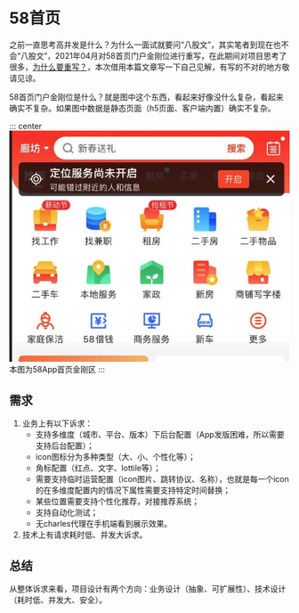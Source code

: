 # 58首页

之前一直思考高并发是什么？为什么一面试就要问“八股文”，其实笔者到现在也不会“八股文”，2021年04月对58首页门户金刚位进行重写，在此期间对项目思考了很多，[为什么要重写？](../README.md#个人经历)，本次借用本篇文章写一下自己见解，有写的不对的地方敬请见谅。

58首页门户金刚位是什么？就是图中这个东西，看起来好像没什么复杂，看起来确实不复杂。如果图中数据是静态页面（h5页面、客户端内置）确实不复杂。

::: center
![An image](./images/front.png)本图为58App首页金刚区
:::

## 需求

1. 业务上有以下诉求：
   * 支持多维度（城市、平台、版本）下后台配置（App发版困难，所以需要支持后台配置）；
   * icon图标分为多种类型（大、小、个性化等）；
   * 角标配置（红点、文字、lottile等）；
   * 需要支持临时运营配置（icon图片、跳转协议、名称），也就是每一个icon的在多维度配置内的情况下属性需要支持特定时间替换；
   * 某些位置需要支持个性化推荐，对接推荐系统；
   * 支持自动化测试；
   * 无charles代理在手机端看到展示效果。
2. 技术上有请求耗时低、并发大诉求。

## 总结

从整体诉求来看，项目设计有两个方向：业务设计（抽象、可扩展性）、技术设计（耗时低、并发大、安全）。

<!-- ## 单机器

单机器，需要考虑什么呢？其实“八股文”已经告诉我们了，那就是代码、虚拟机、框架、中间件。

### 代码

选择面向对象语言还是面向过程语言？面向过程语言在调用函数时都是有性能损耗的，那面向对象语言在动态链接时对性能损耗更高。 -->
